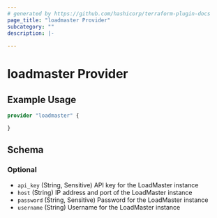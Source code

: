 ```yaml
---
# generated by https://github.com/hashicorp/terraform-plugin-docs
page_title: "loadmaster Provider"
subcategory: ""
description: |-
  
---
```


# loadmaster Provider



## Example Usage

```terraform
provider "loadmaster" {

}
```

<!-- schema generated by tfplugindocs -->
## Schema

### Optional

- `api_key` (String, Sensitive) API key for the LoadMaster instance
- `host` (String) IP address and port of the LoadMaster instance
- `password` (String, Sensitive) Password for the LoadMaster instance
- `username` (String) Username for the LoadMaster instance

